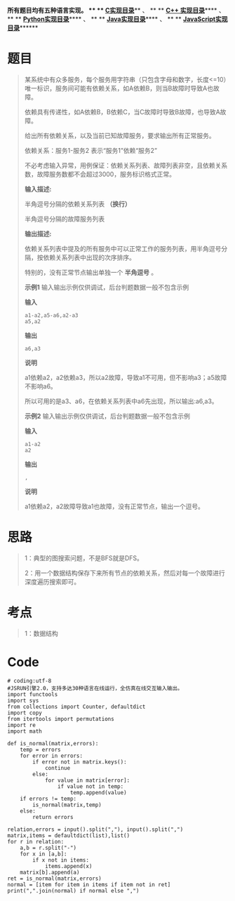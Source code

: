 **所有题目均有五种语言实现。 ** **
**[C实现目录](https://renjie.blog.csdn.net/article/details/129190260
"C实现目录")****** 、 ** ** **[C++
实现目录](https://blog.csdn.net/misayaaaaa/category_12036814.html "C++
实现目录")****** 、 ** **
**[Python实现目录](https://blog.csdn.net/misayaaaaa/category_12111005.html
"Python实现目录")****** 、 ** **
**[Java实现目录](https://blog.csdn.net/misayaaaaa/category_12111006.html
"Java实现目录")****** 、 ** **
**[JavaScript实现目录](https://blog.csdn.net/misayaaaaa/category_12199270.html
"JavaScript实现目录")********

# 题目

> 某系统中有众多服务，每个服务用字符串（只包含字母和数字，长度<=10）唯一标识，服务间可能有依赖关系，如A依赖B，则当B故障时导致A也故障。
>
> 依赖具有传递性，如A依赖B，B依赖C，当C故障时导致B故障，也导致A故障。
>
> 给出所有依赖关系，以及当前已知故障服务，要求输出所有正常服务。
>
> 依赖关系：服务1-服务2 表示“服务1”依赖“服务2”
>
> 不必考虑输入异常，用例保证：依赖关系列表、故障列表非空，且依赖关系数，故障服务数都不会超过3000，服务标识格式正常。
>
> **输入描述:**
>
> 半角逗号分隔的依赖关系列表 **（换行）**
>
> 半角逗号分隔的故障服务列表
>
> **输出描述:**
>
> 依赖关系列表中提及的所有服务中可以正常工作的服务列表，用半角逗号分隔，按依赖关系列表中出现的次序排序。
>
> 特别的，没有正常节点输出单独一个 **半角逗号** 。
>
> **示例1** 输入输出示例仅供调试，后台判题数据一般不包含示例
>
> **输入**
>
> `a1-a2,a5-a6,a2-a3`  
> `a5,a2`
>
> **输出**
>
> `a6,a3`
>
> **说明**
>
> a1依赖a2，a2依赖a3，所以a2故障，导致a1不可用，但不影响a3；a5故障不影响a6。
>
> 所以可用的是a3、a6，在依赖关系列表中a6先出现，所以输出:a6,a3。
>
> **示例2** 输入输出示例仅供调试，后台判题数据一般不包含示例
>
> **输入**
>
> `a1-a2`  
> `a2`
>
> **输出**
>
> `,`
>
> **说明**
>
> a1依赖a2，a2故障导致a1也故障，没有正常节点，输出一个逗号。

# 思路

> 1：典型的图搜索问题，不是BFS就是DFS。
>
> 2：用一个数据结构保存下来所有节点的依赖关系，然后对每一个故障进行深度遍历搜索即可。

# 考点

> 1：数据结构

# Code

    
    
    # coding:utf-8
    #JSRUN引擎2.0，支持多达30种语言在线运行，全仿真在线交互输入输出。 
    import functools
    import sys
    from collections import Counter, defaultdict
    import copy
    from itertools import permutations
    import re
    import math
    
    def is_normal(matrix,errors):
        temp = errors
        for error in errors:
            if error not in matrix.keys():
                continue
            else:
                for value in matrix[error]:
                    if value not in temp:
                        temp.append(value)
        if errors != temp:
            is_normal(matrix,temp)
        else:
            return errors
    
    relation,errors = input().split(","), input().split(",")
    matrix,items = defaultdict(list),list()
    for r in relation:
        a,b = r.split("-")
        for x in [a,b]:
            if x not in items:
                items.append(x)
        matrix[b].append(a)
    ret = is_normal(matrix,errors)
    normal = [item for item in items if item not in ret]
    print(",".join(normal) if normal else ",")

